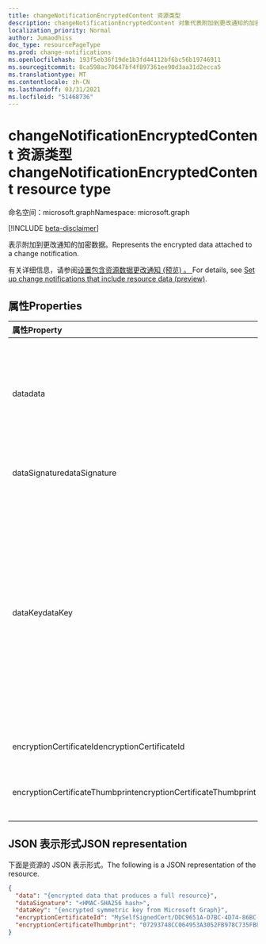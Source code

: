 ```yaml
---
title: changeNotificationEncryptedContent 资源类型
description: changeNotificationEncryptedContent 对象代表附加到更改通知的加密数据。
localization_priority: Normal
author: Jumaodhiss
doc_type: resourcePageType
ms.prod: change-notifications
ms.openlocfilehash: 193f5eb36f19de1b3fd44112bf6bc56b19746911
ms.sourcegitcommit: 8ca598ac70647bf4f897361ee90d3aa31d2ecca5
ms.translationtype: MT
ms.contentlocale: zh-CN
ms.lasthandoff: 03/31/2021
ms.locfileid: "51468736"
---
```

# <a name="changenotificationencryptedcontent-resource-type"></a><span data-ttu-id="92eda-103">changeNotificationEncryptedContent 资源类型</span><span class="sxs-lookup"><span data-stu-id="92eda-103">changeNotificationEncryptedContent resource type</span></span>

<span data-ttu-id="92eda-104">命名空间：microsoft.graph</span><span class="sxs-lookup"><span data-stu-id="92eda-104">Namespace: microsoft.graph</span></span>

[!INCLUDE [beta-disclaimer](../../includes/beta-disclaimer.md)]

<span data-ttu-id="92eda-105">表示附加到更改通知的加密数据。</span><span class="sxs-lookup"><span data-stu-id="92eda-105">Represents the encrypted data attached to a change notification.</span></span>

<span data-ttu-id="92eda-106">有关详细信息，请参阅[设置包含资源数据更改通知 (预览) 。 ](/graph/webhooks-with-resource-data.md)</span><span class="sxs-lookup"><span data-stu-id="92eda-106">For details, see [Set up change notifications that include resource data (preview)](/graph/webhooks-with-resource-data.md).</span></span>

## <a name="properties"></a><span data-ttu-id="92eda-107">属性</span><span class="sxs-lookup"><span data-stu-id="92eda-107">Properties</span></span>

| <span data-ttu-id="92eda-108">属性</span><span class="sxs-lookup"><span data-stu-id="92eda-108">Property</span></span> | <span data-ttu-id="92eda-109">类型</span><span class="sxs-lookup"><span data-stu-id="92eda-109">Type</span></span> | <span data-ttu-id="92eda-110">说明</span><span class="sxs-lookup"><span data-stu-id="92eda-110">Description</span></span> |
|:---------|:-----|:------------|
| <span data-ttu-id="92eda-111">data</span><span class="sxs-lookup"><span data-stu-id="92eda-111">data</span></span> | <span data-ttu-id="92eda-112">string</span><span class="sxs-lookup"><span data-stu-id="92eda-112">string</span></span> | <span data-ttu-id="92eda-113">经过 Base64 编码的加密数据，可生成以 JSON 形式重新提供的完整资源。</span><span class="sxs-lookup"><span data-stu-id="92eda-113">Base64-encoded encrypted data that produces a full resource respresented as JSON.</span></span> <span data-ttu-id="92eda-114">数据已使用加密套件提供的 `dataKey` `AES/CBC/PKCS5PADDING` 进行加密。</span><span class="sxs-lookup"><span data-stu-id="92eda-114">The data has been encrypted with the provided `dataKey` using an `AES/CBC/PKCS5PADDING` cipher suite.</span></span> |
| <span data-ttu-id="92eda-115">dataSignature</span><span class="sxs-lookup"><span data-stu-id="92eda-115">dataSignature</span></span> | <span data-ttu-id="92eda-116">string</span><span class="sxs-lookup"><span data-stu-id="92eda-116">string</span></span> | <span data-ttu-id="92eda-117">出于验证目的，使用 Base64 编码的 HMAC-SHA256 哈希数据。</span><span class="sxs-lookup"><span data-stu-id="92eda-117">Base64-encoded HMAC-SHA256 hash of the data for validation purposes.</span></span> |
| <span data-ttu-id="92eda-118">dataKey</span><span class="sxs-lookup"><span data-stu-id="92eda-118">dataKey</span></span> | <span data-ttu-id="92eda-119">string</span><span class="sxs-lookup"><span data-stu-id="92eda-119">string</span></span> | <span data-ttu-id="92eda-120">由 Microsoft Graph 生成的 Base64 编码对称密钥，用于加密数据值并生成数据签名。</span><span class="sxs-lookup"><span data-stu-id="92eda-120">Base64-encoded symmetric key generated by Microsoft Graph to encrypt the data value and to generate the data signature.</span></span> <span data-ttu-id="92eda-121">此密钥使用订阅期间提供的证书公钥进行加密。</span><span class="sxs-lookup"><span data-stu-id="92eda-121">This key is encrypted with the certificate public key that was provided during the subscription.</span></span> <span data-ttu-id="92eda-122">必须先使用证书私钥对其进行解密，然后才能使用证书私钥解密数据或验证签名。</span><span class="sxs-lookup"><span data-stu-id="92eda-122">It must be decrypted with the certificate private key before it can be used to decrypt the data or verify the signature.</span></span> <span data-ttu-id="92eda-123">此密钥已使用以下加密套件进行加密 `RSA/ECB/OAEPWithSHA1AndMGF1Padding` ：。</span><span class="sxs-lookup"><span data-stu-id="92eda-123">This key has been encrypted with the following cipher suite: `RSA/ECB/OAEPWithSHA1AndMGF1Padding`.</span></span> |
| <span data-ttu-id="92eda-124">encryptionCertificateId</span><span class="sxs-lookup"><span data-stu-id="92eda-124">encryptionCertificateId</span></span> | <span data-ttu-id="92eda-125">string</span><span class="sxs-lookup"><span data-stu-id="92eda-125">string</span></span> | <span data-ttu-id="92eda-126">用于加密 的证书的 `dataKey` ID。</span><span class="sxs-lookup"><span data-stu-id="92eda-126">ID of the certificate used to encrypt the `dataKey`.</span></span> |
| <span data-ttu-id="92eda-127">encryptionCertificateThumbprint</span><span class="sxs-lookup"><span data-stu-id="92eda-127">encryptionCertificateThumbprint</span></span> | <span data-ttu-id="92eda-128">string</span><span class="sxs-lookup"><span data-stu-id="92eda-128">string</span></span> | <span data-ttu-id="92eda-129">用于加密 的证书指纹的十六进制表示 `dataKey` 形式。</span><span class="sxs-lookup"><span data-stu-id="92eda-129">Hexadecimal representation of the thumbprint of the certificate used to encrypt the `dataKey`.</span></span> |

## <a name="json-representation"></a><span data-ttu-id="92eda-130">JSON 表示形式</span><span class="sxs-lookup"><span data-stu-id="92eda-130">JSON representation</span></span>

<span data-ttu-id="92eda-131">下面是资源的 JSON 表示形式。</span><span class="sxs-lookup"><span data-stu-id="92eda-131">The following is a JSON representation of the resource.</span></span>

<!-- {
  "blockType": "resource",
  "optionalProperties": [

  ],
  "@odata.type": "microsoft.graph.changeNotificationEncryptedContent"
}-->

```json
{
  "data": "{encrypted data that produces a full resource}",
  "dataSignature": "<HMAC-SHA256 hash>",
  "dataKey": "{encrypted symmetric key from Microsoft Graph}",
  "encryptionCertificateId": "MySelfSignedCert/DDC9651A-D7BC-4D74-86BC-A8923584B0AB",
  "encryptionCertificateThumbprint": "07293748CC064953A3052FB978C735FB89E61C3D"
}
```

<!-- uuid: 564a955a-4837-424d-b7b8-3c6c33d5176d
2020-05-25 14:57:30 UTC -->
<!--
{
  "type": "#page.annotation",
  "description": "changeNotificationEncryptedConent resource",
  "keywords": "",
  "section": "documentation",
  "tocPath": "",
  "suppressions": []
}
-->


